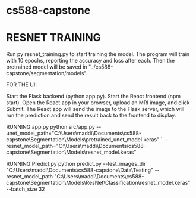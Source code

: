 # cs588-capstone


# RESNET TRAINING

Run py resnet_training.py to start training the model. The program will train with 10 epochs, 
reporting the accuracy and loss after each. Then the pretrained model will be saved in 
"../cs588-capstone/segmentation/models".

FOR THE UI: 

Start the Flask backend (python app.py).
Start the React frontend (npm start).
Open the React app in your browser, upload an MRI image, and click Submit.
The React app will send the image to the Flask server, which will run the prediction and send the result back to the frontend to display.

RUNNING app.py
python src/app.py --unet_model_path="C:\Users\maddi\Documents\cs588-capstone\Segmentation\Models\pretrained_unet_model.keras" `
                  --resnet_model_path="C:\Users\maddi\Documents\cs588-capstone\Segmentation\Models\resnet_model.keras"


RUNNING Predict.py
python predict.py --test_images_dir "C:\Users\maddi\Documents\cs588-capstone\Data\Testing" --resnet_model_path "C:\Users\maddi\Documents\cs588-capstone\Segmentation\Models\ResNet\Classification\resnet_model.keras" --batch_size 32